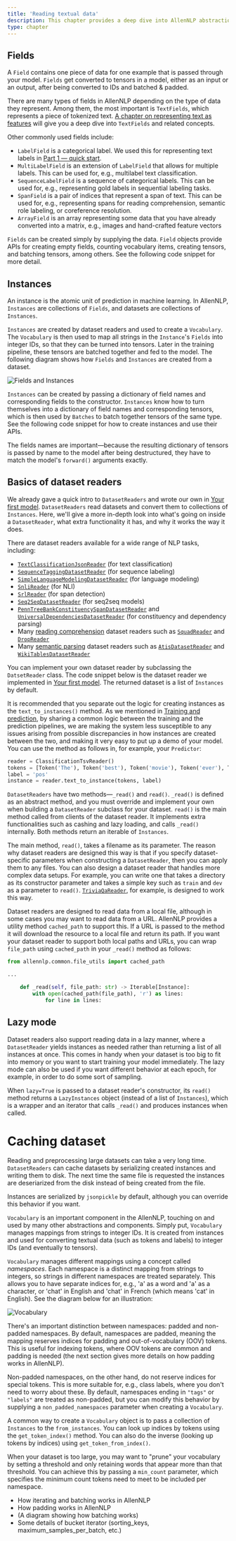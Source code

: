 ```yaml
---
title: 'Reading textual data'
description: This chapter provides a deep dive into AllenNLP abstractions that are essential for reading textual data, including fields and instances, dataset readers, vocabulary, and how batching is handled in AllenNLP
type: chapter
---
```


<exercise id="1" title="Fields and instances">

## Fields

A `Field` contains one piece of data for one example that is passed through your model. `Fields` get converted to tensors in a model, either as an input or an output, after being converted to IDs and batched & padded. 

There are many types of fields in AllenNLP depending on the type of data they represent. Among them, the most important is `TextFields`, which represents a piece of tokenized text. [A chapter on representing text as features](/representing-text-as-features) will give you a deep dive into `TextFields` and related concepts.

Other commonly used fields include:

* `LabelField` is a categorical label. We used this for representing text labels in [Part 1 — quick start](/your-first-model).
* `MultiLabelField` is an extension of `LabelField` that allows for multiple labels. This can be used for, e.g., multilabel text classification.
* `SequenceLabelField` is a sequence of categorical labels. This can be used for, e.g., representing gold labels in sequential labeling tasks.
* `SpanField` is a pair of indices that represent a span of text. This can be used for, e.g., representing spans for reading comprehension, semantic role labeling, or coreference resolution.
* `ArrayField` is an array representing some data that you have already converted into a matrix, e.g., images and hand-crafted feature vectors

`Fields` can be created simply by supplying the data. `Field` objects provide APIs for creating empty fields, counting vocabulary items, creating tensors, and batching tensors, among others. See the following code snippet for more detail.

<codeblock source="reading-textual-data/fields"></codeblock>

## Instances

An instance is the atomic unit of prediction in machine learning. In AllenNLP, `Instances` are collections of `Fields`, and datasets are collections of `Instances`.

`Instances` are created by dataset readers and used to create a `Vocabulary`. The `Vocabulary` is then used to map all strings in the `Instance`'s `Fields` into integer IDs, so that they can be turned into tensors. Later in the training pipeline, these tensors are batched together and fed to the model. The following diagram shows how `Fields` and `Instances` are created from a dataset.

<img src="/reading-textual-data/fields-and-instances.svg" alt="Fields and Instances" />

`Instances` can be created by passing a dictionary of field names and corresponding fields to the constructor. `Instances` know how to turn themselves into a dictionary of field names and corresponding tensors, which is then used by `Batches` to batch together tensors of the same type. See the following code snippet for how to create instances and use their APIs.

The fields names are important—because the resulting dictionary of tensors is passed by name to the model after being destructured, they have to match the model's `forward()` arguments exactly.

<codeblock source="reading-textual-data/instances"></codeblock>

</exercise>

<exercise id="2" title="Dataset readers">

## Basics of dataset readers

We already gave a quick intro to `DatasetReaders` and wrote our own in [Your first model](/your-first-model). `DatasetReaders` read datasets and convert them to collections of `Instances`. Here, we'll give a more in-depth look into what's going on inside a `DatasetReader`, what extra functionality it has, and why it works the way it does.

There are dataset readers available for a wide range of NLP tasks, including:

* [`TextClassificationJsonReader`](https://github.com/allenai/allennlp/blob/master/allennlp/data/dataset_readers/text_classification_json.py) (for text classification)
* [`SequenceTaggingDatasetReader`](https://github.com/allenai/allennlp/blob/master/allennlp/data/dataset_readers/sequence_tagging.py) (for sequence labeling)
* [`SimpleLanguageModelingDatasetReader`](https://github.com/allenai/allennlp/blob/master/allennlp/data/dataset_readers/simple_language_modeling.py) (for language modeling)
* [`SnliReader`](https://github.com/allenai/allennlp/blob/master/allennlp/data/dataset_readers/snli.py) (for NLI)
* [`SrlReader`](https://github.com/allenai/allennlp/blob/master/allennlp/data/dataset_readers/semantic_role_labeling.py) (for span detection)
* [`Seq2SeqDatasetReader`](https://github.com/allenai/allennlp/blob/master/allennlp/data/dataset_readers/seq2seq.py) (for seq2seq models)
* [`PennTreeBankConstituencySpanDatasetReader`](https://github.com/allenai/allennlp/blob/master/allennlp/data/dataset_readers/penn_tree_bank.py) and  [`UniversalDependenciesDatasetReader`](https://github.com/allenai/allennlp/blob/master/allennlp/data/dataset_readers/universal_dependencies.py) (for constituency and dependency parsing)
* Many [reading comprehension](https://github.com/allenai/allennlp-reading-comprehension) dataset readers such as [`SquadReader`](https://github.com/allenai/allennlp-reading-comprehension/blob/master/allennlp_rc/dataset_readers/squad.py) and [`DropReader`](https://github.com/allenai/allennlp-reading-comprehension/blob/master/allennlp_rc/dataset_readers/drop.py)
* Many [semantic parsing](https://github.com/allenai/allennlp-semparse) dataset readers such as [`AtisDatasetReader`](https://github.com/allenai/allennlp-semparse/blob/master/allennlp_semparse/dataset_readers/atis.py) and [`WikiTablesDatasetReader`](https://github.com/allenai/allennlp-semparse/blob/master/allennlp_semparse/dataset_readers/wikitables.py)

You can implement your own dataset reader by subclassing the `DatsetReader` class. The code snippet below is the dataset reader we implemented in [Your first model](/your-first-model). The returned dataset is a list of `Instances` by default.

<codeblock source="reading-textual-data/dataset_reader_basic"></codeblock>

It is recommended that you separate out the logic for creating instances as the `text_to_instances()` method. As we mentioned in [Training and prediction](/training-and-prediction), by sharing a common logic between the training and the prediction pipelines, we are making the system less susceptible to any issues arising from possible discrepancies in how instances are created between the two, and making it very easy to put up a demo of your model. You can use the method as follows in, for example, your `Predictor`:

```python
reader = ClassificationTsvReader()
tokens = [Token('The'), Token('best'), Token('movie'), Token('ever'), Token('!')]
label = 'pos'
instance = reader.text_to_instance(tokens, label)
```

`DatasetReaders` have two methods—`_read()` and `read()`. `_read()` is defined as an abstract method, and you must override and implement your own when building a `DatasetReader` subclass for your dataset. `read()` is the main method called from clients of the dataset reader. It implements extra functionalities such as cashing and lazy loading, and calls `_read()` internally. Both methods return an iterable of `Instances`.

The main method, `read()`, takes a filename as its parameter. The reason why dataset readers are designed this way is that if you specify dataset-specific parameters when constructing a `DatasetReader`, then you can apply them to any files. You can also design a dataset reader that handles more complex data setups. For example, you can write one that takes a directory as its constructor parameter and takes a simple key such as `train` and `dev` as a parameter to `read()`. [`TriviaQaReader`](https://github.com/allenai/allennlp-reading-comprehension/blob/fa60af5736a22455d275e663d3dd1ecc838e400c/allennlp_rc/dataset_readers/triviaqa.py#L31-L35), for example, is designed to work this way.

Dataset readers are designed to read data from a local file, although in some cases you may want to read data from a URL. AllenNLP provides a utility method `cached_path` to support this. If a URL is passed to the method it will download the resource to a local file and return its path. If you want your dataset reader to support both local paths and URLs, you can wrap `file_path` using `cached_path` in your `_read()` method as follows:

```python
from allennlp.common.file_utils import cached_path

...

    def _read(self, file_path: str) -> Iterable[Instance]:
        with open(cached_path(file_path), 'r') as lines:
            for line in lines:
```

## Lazy mode

Dataset readers also support reading data in a lazy manner, where a  `DatasetReader` yields instances as needed rather than returning a list of all instances at once. This comes in handy when your dataset is too big to fit into memory or you want to start training your model immediately. The lazy mode can also be used if you want different behavior at each epoch, for example, in order to do some sort of sampling.

When `lazy=True` is passed to a dataset reader's constructor, its `read()` method returns a `LazyInstances` object (instead of a list of `Instances`), which is a wrapper and an iterator that calls `_read()` and produces instances when called.

<codeblock source="reading-textual-data/dataset_reader_lazy"></codeblock>

# Caching dataset

Reading and preprocessing large datasets can take a very long time. `DatasetReaders` can cache datasets by serializing created instances and writing them to disk. The next time the same file is requested the instances are deseriarized from the disk instead of being created from the file.

<codeblock source="reading-textual-data/dataset_reader_cache"></codeblock>

Instances are serialized by `jsonpickle` by default, although you can override this behavior if you want.

</exercise>

<exercise id="3" title="Vocabulary">

`Vocabulary` is an important component in the AllenNLP, touching on and used by many other abstractions and components. Simply put, `Vocabulary` manages mappings from strings to integer IDs. It is created from instances and used for converting textual data (such as tokens and labels) to integer IDs (and eventually to tensors).

`Vocabulary` manages different mappings using a concept called *namespaces*. Each namespace is a distinct mapping from strings to integers, so strings in different namespaces are treated separately. This allows you to have separate indices for, e.g., 'a' as a word and 'a' as a character, or 'chat' in English and 'chat' in French (which means 'cat' in English). See the diagram below for an illustration:

<img src="/reading-textual-data/vocabulary.svg" alt="Vocabulary" />

There's an important distinction between namespaces: padded and non-padded namespaces. By default, namespaces are padded, meaning the mapping reserves indices for padding and out-of-vocabulary (OOV) tokens. This is useful for indexing tokens, where OOV tokens are common and padding is needed (the next section gives more details on how padding works in AllenNLP).

Non-padded namespaces, on the other hand, do not reserve indices for special tokens. This is more suitable for, e.g., class labels, where you don't need to worry about these. By default, namespaces ending in `"tags"` or `"labels"` are treated as non-padded, but you can modify this behavior by supplying a `non_padded_namespaces` parameter when creating a `Vocabulary`.

A common way to create a `Vocabulary` object is to pass a collection of `Instances` to the `from_instances`. You can look up indices by tokens using the `get_token_index()` method. You can also do the inverse (looking up tokens by indices) using `get_token_from_index()`. 

<codeblock source="reading-textual-data/vocabulary_creation"></codeblock>

When your dataset is too large, you may want to "prune" your vocabulary by setting a threshold and only retaining words that appear more than that threshold. You can achieve this by passing a `min_count` parameter, which specifies the minimum count tokens need to meet to be included per namespace.

<codeblock source="reading-textual-data/vocabulary_count"></codeblock>

</exercise>

<exercise id="4" title="Iterators, batching, and padding">

* How iterating and batching works in AllenNLP
* How padding works in AllenNLP
* (A diagram showing how batching works)
* Some details of bucket iterator (sorting_keys, maximum_samples_per_batch, etc.)

</exercise>
